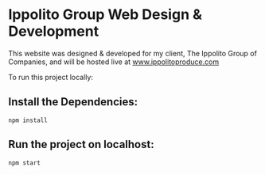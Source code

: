 # Ippolito Group Web Design & Development

This website was designed & developed for my client, The Ippolito Group of Companies, and will be hosted live at www.ippolitoproduce.com

To run this project locally:

## Install the Dependencies:

```npm install```

## Run the project on localhost:

```npm start```

